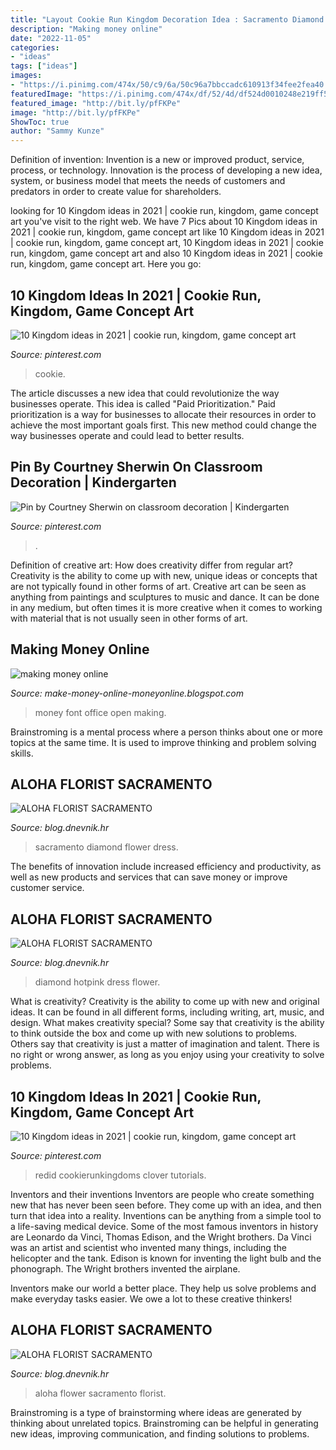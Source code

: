 ```yaml
---
title: "Layout Cookie Run Kingdom Decoration Idea : Sacramento Diamond Flower Dress"
description: "Making money online"
date: "2022-11-05"
categories:
- "ideas"
tags: ["ideas"]
images:
- "https://i.pinimg.com/474x/50/c9/6a/50c96a7bbccadc610913f34fee2fea40.jpg"
featuredImage: "https://i.pinimg.com/474x/df/52/4d/df524d0010248e219ff5f9292eb357af--classroom-signs-classroom-teacher.jpg"
featured_image: "http://bit.ly/pfFKPe"
image: "http://bit.ly/pfFKPe"
ShowToc: true
author: "Sammy Kunze"
---
```



Definition of invention:
Invention is a new or improved product, service, process, or technology. Innovation is the process of developing a new idea, system, or business model that meets the needs of customers and predators in order to create value for shareholders.

	

		
looking for 10 Kingdom ideas in 2021 | cookie run, kingdom, game concept art you've visit to the right web. We have 7 Pics about 10 Kingdom ideas in 2021 | cookie run, kingdom, game concept art like 10 Kingdom ideas in 2021 | cookie run, kingdom, game concept art, 10 Kingdom ideas in 2021 | cookie run, kingdom, game concept art and also 10 Kingdom ideas in 2021 | cookie run, kingdom, game concept art. Here you go:
		
    
## 10 Kingdom Ideas In 2021 | Cookie Run, Kingdom, Game Concept Art

<img loading=lazy src="https://i.pinimg.com/474x/50/c9/6a/50c96a7bbccadc610913f34fee2fea40.jpg" onerror="this.onerror=null;this.src='https://tse3.mm.bing.net/th?id=OIP.SNIcr0urIDigBJ3GuzgIdwAAAA&amp;pid=15.1';" alt="10 Kingdom ideas in 2021 | cookie run, kingdom, game concept art">

_Source: pinterest.com_

>cookie. 

	

The article discusses a new idea that could revolutionize the way businesses operate. This idea is called "Paid Prioritization." Paid prioritization is a way for businesses to allocate their resources in order to achieve the most important goals first. This new method could change the way businesses operate and could lead to better results.

    
## Pin By Courtney Sherwin On Classroom Decoration | Kindergarten

<img loading=lazy src="https://i.pinimg.com/474x/df/52/4d/df524d0010248e219ff5f9292eb357af--classroom-signs-classroom-teacher.jpg" onerror="this.onerror=null;this.src='https://tse3.mm.bing.net/th?id=OIP.h7XXrtA6BnjzgXTzrGaUgQAAAA&amp;pid=15.1';" alt="Pin by Courtney Sherwin on classroom decoration | Kindergarten">

_Source: pinterest.com_

>. 

	

Definition of creative art: How does creativity differ from regular art?
Creativity is the ability to come up with new, unique ideas or concepts that are not typically found in other forms of art. Creative art can be seen as anything from paintings and sculptures to music and dance. It can be done in any medium, but often times it is more creative when it comes to working with material that is not usually seen in other forms of art.

    
## Making Money Online

<img loading=lazy src="https://4.bp.blogspot.com/_YbURk67VlGk/SWzmkJnhicI/AAAAAAAAAyc/ivnnTqwyslg/s400/AskDaveTaylor.PNG" onerror="this.onerror=null;this.src='https://tse2.mm.bing.net/th?id=OIP.W_1s-32Q_IzSOSTwgfZKsgAAAA&amp;pid=15.1';" alt="making money online">

_Source: make-money-online-moneyonline.blogspot.com_

>money font office open making. 

	

Brainstroming is a mental process where a person thinks about one or more topics at the same time. It is used to improve thinking and problem solving skills.

    
## ALOHA FLORIST SACRAMENTO

<img loading=lazy src="http://bit.ly/pfFKPe" onerror="this.onerror=null;this.src='https://tse1.mm.bing.net/th?id=OIP.liyNJ7kSz8C30BF2yUjzrgHaE7&amp;pid=15.1';" alt="ALOHA FLORIST SACRAMENTO">

_Source: blog.dnevnik.hr_

>sacramento diamond flower dress. 

	

The benefits of innovation include increased efficiency and productivity, as well as new products and services that can save money or improve customer service.

    
## ALOHA FLORIST SACRAMENTO

<img loading=lazy src="http://bit.ly/rl4sgX" onerror="this.onerror=null;this.src='https://tse3.mm.bing.net/th?id=OIP.KdSXCNAet7Aw51lC6eSthAHaFO&amp;pid=15.1';" alt="ALOHA FLORIST SACRAMENTO">

_Source: blog.dnevnik.hr_

>diamond hotpink dress flower. 

	

What is creativity?
Creativity is the ability to come up with new and original ideas. It can be found in all different forms, including writing, art, music, and design. What makes creativity special? Some say that creativity is the ability to think outside the box and come up with new solutions to problems. Others say that creativity is just a matter of imagination and talent. There is no right or wrong answer, as long as you enjoy using your creativity to solve problems.

    
## 10 Kingdom Ideas In 2021 | Cookie Run, Kingdom, Game Concept Art

<img loading=lazy src="https://i.pinimg.com/236x/5c/6b/8d/5c6b8df534deb0ae6fd0b3a92dcf6606.jpg" onerror="this.onerror=null;this.src='https://tse2.mm.bing.net/th?id=OIP.U3t2UW9NmyyGTEi8PKPz4wAAAA&amp;pid=15.1';" alt="10 Kingdom ideas in 2021 | cookie run, kingdom, game concept art">

_Source: pinterest.com_

>redid cookierunkingdoms clover tutorials. 

	

Inventors and their inventions
Inventors are people who create something new that has never been seen before. They come up with an idea, and then turn that idea into a reality. Inventions can be anything from a simple tool to a life-saving medical device.
Some of the most famous inventors in history are Leonardo da Vinci, Thomas Edison, and the Wright brothers. Da Vinci was an artist and scientist who invented many things, including the helicopter and the tank. Edison is known for inventing the light bulb and the phonograph. The Wright brothers invented the airplane.

Inventors make our world a better place. They help us solve problems and make everyday tasks easier. We owe a lot to these creative thinkers!

    
## ALOHA FLORIST SACRAMENTO

<img loading=lazy src="http://bit.ly/rpxBqs" onerror="this.onerror=null;this.src='https://tse1.mm.bing.net/th?id=OIP.l8eS8OxW2X1i-x4HYYWk5AHaFS&amp;pid=15.1';" alt="ALOHA FLORIST SACRAMENTO">

_Source: blog.dnevnik.hr_

>aloha flower sacramento florist. 

	

Brainstroming is a type of brainstorming where ideas are generated by thinking about unrelated topics. Brainstroming can be helpful in generating new ideas, improving communication, and finding solutions to problems.

